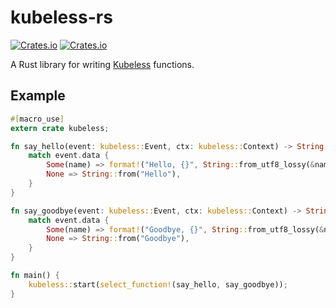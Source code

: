 # kubeless-rs #
[![Crates.io](https://img.shields.io/crates/v/kubeless.svg)](https://crates.io/crates/kubeless)
[![Crates.io](https://docs.rs/kubeless/badge.svg)](https://docs.rs/kubeless)

A Rust library for writing [Kubeless](https://kubeless.io) functions.

## Example ##
```rust
#[macro_use]
extern crate kubeless;

fn say_hello(event: kubeless::Event, ctx: kubeless::Context) -> String {
    match event.data {
        Some(name) => format!("Hello, {}", String::from_utf8_lossy(&name)),
        None => String::from("Hello"),
    }
}

fn say_goodbye(event: kubeless::Event, ctx: kubeless::Context) -> String {
    match event.data {
        Some(name) => format!("Goodbye, {}", String::from_utf8_lossy(&name)),
        None => String::from("Goodbye"),
    }
}

fn main() {
    kubeless::start(select_function!(say_hello, say_goodbye));
}
```